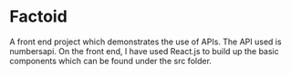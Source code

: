 # Factoid
A front end project which demonstrates the use of APIs.
The API used is numbersapi.
On the front end, I have used React.js to build up the basic components which can be found under the src folder.
